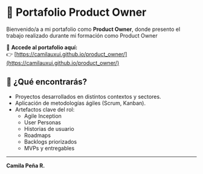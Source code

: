 # 🚀 Portafolio Product Owner
Bienvenido/a a mi portafolio como **Product Owner**, donde presento el trabajo realizado durante mi formación como Product Owner

🔗 **Accede al portafolio aquí:**  
👉 [https://camilauxui.github.io/product_owner/](https://camilauxui.github.io/product_owner/)

## 📌 ¿Qué encontrarás?

- Proyectos desarrollados en distintos contextos y sectores.
- Aplicación de metodologías ágiles (Scrum, Kanban).
- Artefactos clave del rol:  
  - Agile Inception  
  - User Personas  
  - Historias de usuario  
  - Roadmaps  
  - Backlogs priorizados  
  - MVPs y entregables


---

**Camila Peña R.**  

